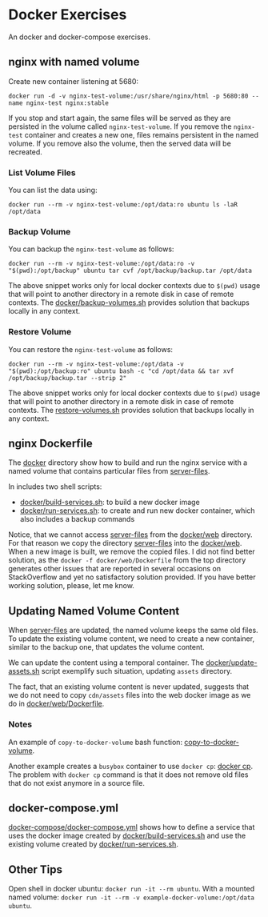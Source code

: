 # Docker Exercises
An docker and docker-compose exercises.

## nginx with named volume

Create new container listening at 5680:
```shell
docker run -d -v nginx-test-volume:/usr/share/nginx/html -p 5680:80 --name nginx-test nginx:stable
```

If you stop and start again, the same files will be served as they are persisted in the volume called `nginx-test-volume`.
If you remove the `nginx-test` container and creates a new one, files remains persistent in the named volume.
If you remove also the volume, then the served data will be recreated.

### List Volume Files

You can list the data using:
```shell
docker run --rm -v nginx-test-volume:/opt/data:ro ubuntu ls -laR /opt/data
```

### Backup Volume

You can backup the `nginx-test-volume` as follows:
```shell
docker run --rm -v nginx-test-volume:/opt/data:ro -v "$(pwd):/opt/backup" ubuntu tar cvf /opt/backup/backup.tar /opt/data
```

The above snippet works only for local docker contexts due to `$(pwd)` usage that will point to another directory in a remote disk in case of remote contexts. The [docker/backup-volumes.sh](docker/backup-volumes.sh) provides solution that backups locally in any context.

### Restore Volume 

You can restore the `nginx-test-volume` as follows:
```shell
docker run --rm -v nginx-test-volume:/opt/data -v "$(pwd):/opt/backup:ro" ubuntu bash -c "cd /opt/data && tar xvf /opt/backup/backup.tar --strip 2"
```

The above snippet works only for local docker contexts due to `$(pwd)` usage that will point to another directory in a remote disk in case of remote contexts. The [restore-volumes.sh](restore-volumes.sh) provides solution that backups locally in any context.

## nginx Dockerfile

The [docker](docker) directory show how to build and run the nginx service with a named volume that contains particular files from [server-files](server-files).

In includes two shell scripts:
- [docker/build-services.sh](docker/build-services.sh): to build a new docker image
- [docker/run-services.sh](docker/run-services.sh): to create and run new docker container, which also includes a backup commands

Notice, that we cannot access [server-files](server-files) from the [docker/web](docker/web) directory. For that reason we copy the directory [server-files](server-files) into the [docker/web](docker/web). When a new image is built, we remove the copied files. I did not find better solution, as the `docker -f docker/web/Dockerfile` from the top directory generates other issues that are reported in several occasions on StackOverflow and yet no satisfactory solution provided. If you have better working solution, please, let me know.

## Updating Named Volume Content

When [server-files](server-files) are updated, the named volume keeps the same old files. To update the existing volume content, we need to create a new container, similar to the backup one, that updates the volume content.

We can update the content using a temporal container. The [docker/update-assets.sh](docker/update-assets.sh) script exemplify such situation, updating `assets` directory.

The fact, that an existing volume content is never updated, suggests that we do not need to copy `cdn/assets` files into the web docker image as we do in [docker/web/Dockerfile](docker/web/Dockerfile).

### Notes

An example of `copy-to-docker-volume` bash function: [copy-to-docker-volume](https://stackoverflow.com/a/68511611/1065654).

Another example creates a `busybox` container to use `docker cp`: [docker cp](https://stackoverflow.com/a/55683656). The problem with `docker cp` command is that it does not remove old files that do not exist anymore in a source file.

## docker-compose.yml 

[docker-compose/docker-compose.yml](docker-compose/docker-compose.yml) shows how to define a service that uses the docker image created by [docker/build-services.sh](docker/build-services.sh) and use the existing volume created by [docker/run-services.sh](docker/run-services.sh).

## Other Tips 

Open shell in docker ubuntu: `docker run -it --rm ubuntu`. With a mounted named volume: `docker run -it --rm -v example-docker-volume:/opt/data ubuntu`.

